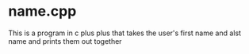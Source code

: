 # name.cpp
This is a program in c plus plus that takes the user's first name and alst name and prints them out together
